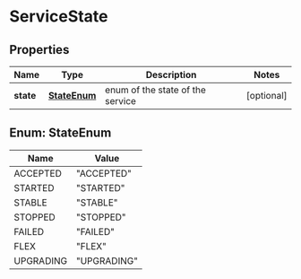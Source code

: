 
# ServiceState

## Properties
Name | Type | Description | Notes
------------ | ------------- | ------------- | -------------
**state** | [**StateEnum**](#StateEnum) | enum of the state of the service |  [optional]


<a name="StateEnum"></a>
## Enum: StateEnum
Name | Value
---- | -----
ACCEPTED | &quot;ACCEPTED&quot;
STARTED | &quot;STARTED&quot;
STABLE | &quot;STABLE&quot;
STOPPED | &quot;STOPPED&quot;
FAILED | &quot;FAILED&quot;
FLEX | &quot;FLEX&quot;
UPGRADING | &quot;UPGRADING&quot;



